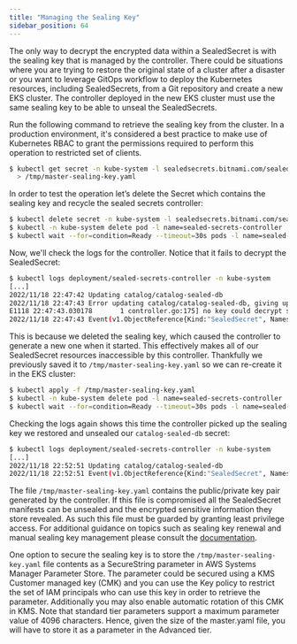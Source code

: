 ```yaml
---
title: "Managing the Sealing Key"
sidebar_position: 64
---
```


The only way to decrypt the encrypted data within a SealedSecret is with the sealing key that is managed by the controller. There could be situations where you are trying to restore the original state of a cluster after a disaster or you want to leverage GitOps workflow to deploy the Kubernetes resources, including SealedSecrets, from a Git repository and create a new EKS cluster. The controller deployed in the new EKS cluster must use the same sealing key to be able to unseal the SealedSecrets.

Run the following command to retrieve the sealing key from the cluster. In a production environment, it's considered a best practice to make use of Kubernetes RBAC to grant the permissions required to perform this operation to restricted set of clients.

```bash
$ kubectl get secret -n kube-system -l sealedsecrets.bitnami.com/sealed-secrets-key -o yaml \
  > /tmp/master-sealing-key.yaml
```

In order to test the operation let’s delete the Secret which contains the sealing key and recycle the sealed secrets controller:

```bash
$ kubectl delete secret -n kube-system -l sealedsecrets.bitnami.com/sealed-secrets-key
$ kubectl -n kube-system delete pod -l name=sealed-secrets-controller
$ kubectl wait --for=condition=Ready --timeout=30s pods -l name=sealed-secrets-controller -n kube-system
```

Now, we'll check the logs for the controller. Notice that it fails to decrypt the SealedSecret:

```bash
$ kubectl logs deployment/sealed-secrets-controller -n kube-system
[...]
2022/11/18 22:47:42 Updating catalog/catalog-sealed-db
2022/11/18 22:47:43 Error updating catalog/catalog-sealed-db, giving up: no key could decrypt secret (password, username, endpoint, name)
E1118 22:47:43.030178       1 controller.go:175] no key could decrypt secret (password, username, endpoint, name)
2022/11/18 22:47:43 Event(v1.ObjectReference{Kind:"SealedSecret", Namespace:"catalog", Name:"catalog-sealed-db", UID:"a6705e6f-72a1-43f5-8c0b-4f45b9b6f5fb", APIVersion:"bitnami.com/v1alpha1", ResourceVersion:"519192", FieldPath:""}): type: 'Warning' reason: 'ErrUnsealFailed' Failed to unseal: no key could decrypt secret (password, username, endpoint, name)
```

This is because we deleted the sealing key, which caused the controller to generate a new one when it started. This effectively makes all of our SealedSecret resources inaccessible by this controller. Thankfully we previously saved it to `/tmp/master-sealing-key.yaml` so we can re-create it in the EKS cluster:

```bash
$ kubectl apply -f /tmp/master-sealing-key.yaml
$ kubectl -n kube-system delete pod -l name=sealed-secrets-controller
$ kubectl wait --for=condition=Ready --timeout=30s pods -l name=sealed-secrets-controller -n kube-system
```

Checking the logs again shows this time the controller picked up the sealing key we restored and unsealed our `catalog-sealed-db` secret:

```bash
$ kubectl logs deployment/sealed-secrets-controller -n kube-system
[...]
2022/11/18 22:52:51 Updating catalog/catalog-sealed-db
2022/11/18 22:52:51 Event(v1.ObjectReference{Kind:"SealedSecret", Namespace:"catalog", Name:"catalog-sealed-db", UID:"a6705e6f-72a1-43f5-8c0b-4f45b9b6f5fb", APIVersion:"bitnami.com/v1alpha1", ResourceVersion:"519192", FieldPath:""}): type: 'Normal' reason: 'Unsealed' SealedSecret unsealed successfully
```

The file `/tmp/master-sealing-key.yaml` contains the public/private key pair generated by the controller. If this file is compromised all the SealedSecret manifests can be unsealed and the encrypted sensitive information they store revealed. As such this file must be guarded by granting least privilege access. For additional guidance on topics such as sealing key renewal and manual sealing key management please consult the [documentation](https://github.com/bitnami-labs/sealed-secrets#secret-rotation).

One option to secure the sealing key is to store the `/tmp/master-sealing-key.yaml` file contents as a SecureString parameter in AWS Systems Manager Parameter Store. The parameter could be secured using a KMS Customer managed key (CMK) and you can use the Key policy to restrict the set of IAM principals who can use this key in order to retrieve the parameter. Additionally you may also enable automatic rotation of this CMK in KMS. Note that standard tier parameters support a maximum parameter value of 4096 characters. Hence, given the size of the master.yaml file, you will have to store it as a parameter in the Advanced tier.
